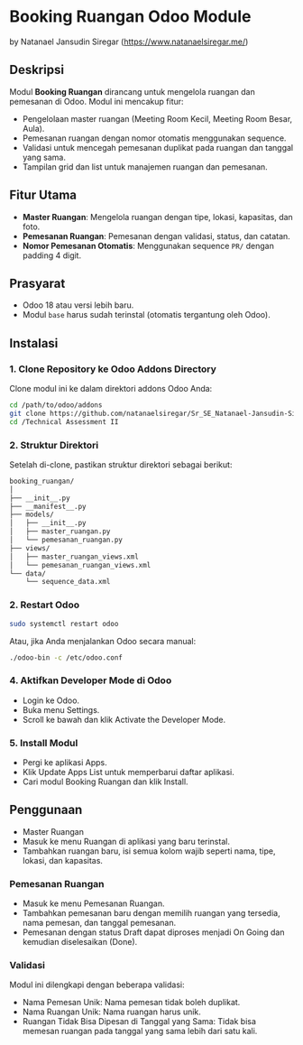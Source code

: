 # Booking Ruangan Odoo Module
by Natanael Jansudin Siregar (https://www.natanaelsiregar.me/)

## Deskripsi
Modul **Booking Ruangan** dirancang untuk mengelola ruangan dan pemesanan di Odoo. Modul ini mencakup fitur:
- Pengelolaan master ruangan (Meeting Room Kecil, Meeting Room Besar, Aula).
- Pemesanan ruangan dengan nomor otomatis menggunakan sequence.
- Validasi untuk mencegah pemesanan duplikat pada ruangan dan tanggal yang sama.
- Tampilan grid dan list untuk manajemen ruangan dan pemesanan.

## Fitur Utama
- **Master Ruangan**: Mengelola ruangan dengan tipe, lokasi, kapasitas, dan foto.
- **Pemesanan Ruangan**: Pemesanan dengan validasi, status, dan catatan.
- **Nomor Pemesanan Otomatis**: Menggunakan sequence `PR/` dengan padding 4 digit.

## Prasyarat
- Odoo 18 atau versi lebih baru.
- Modul `base` harus sudah terinstal (otomatis tergantung oleh Odoo).

## Instalasi

### 1. Clone Repository ke Odoo Addons Directory
Clone modul ini ke dalam direktori addons Odoo Anda:
```bash
cd /path/to/odoo/addons
git clone https://github.com/natanaelsiregar/Sr_SE_Natanael-Jansudin-Siregar_Technical-Assessment_241003.git
cd /Technical Assessment II
```

### 2. Struktur Direktori
Setelah di-clone, pastikan struktur direktori sebagai berikut:
```bash
booking_ruangan/
│
├── __init__.py
├── __manifest__.py
├── models/
│   ├── __init__.py
│   ├── master_ruangan.py
│   └── pemesanan_ruangan.py
├── views/
│   ├── master_ruangan_views.xml
│   └── pemesanan_ruangan_views.xml
└── data/
    └── sequence_data.xml
```

### 2. Restart Odoo
```bash
sudo systemctl restart odoo
```

Atau, jika Anda menjalankan Odoo secara manual:
```bash
./odoo-bin -c /etc/odoo.conf
```

### 4. Aktifkan Developer Mode di Odoo
* Login ke Odoo.
* Buka menu Settings.
* Scroll ke bawah dan klik Activate the Developer Mode.

### 5. Install Modul
* Pergi ke aplikasi Apps.
* Klik Update Apps List untuk memperbarui daftar aplikasi.
* Cari modul Booking Ruangan dan klik Install.

## Penggunaan
* Master Ruangan
* Masuk ke menu Ruangan di aplikasi yang baru terinstal.
* Tambahkan ruangan baru, isi semua kolom wajib seperti nama, tipe, lokasi, dan kapasitas.

### Pemesanan Ruangan
* Masuk ke menu Pemesanan Ruangan.
* Tambahkan pemesanan baru dengan memilih ruangan yang tersedia, nama pemesan, dan tanggal pemesanan.
* Pemesanan dengan status Draft dapat diproses menjadi On Going dan kemudian diselesaikan (Done).

### Validasi
Modul ini dilengkapi dengan beberapa validasi:

* Nama Pemesan Unik: Nama pemesan tidak boleh duplikat.
* Nama Ruangan Unik: Nama ruangan harus unik.
* Ruangan Tidak Bisa Dipesan di Tanggal yang Sama: Tidak bisa memesan ruangan pada tanggal yang sama lebih dari satu kali.